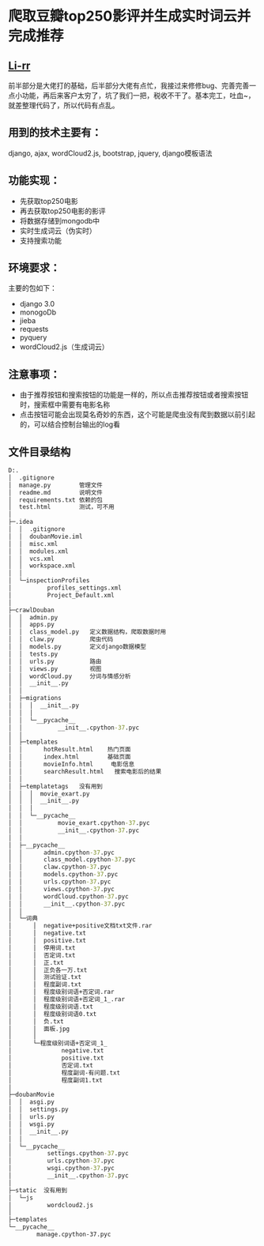 # 爬取豆瓣top250影评并生成实时词云并完成推荐

## [Li-rr](https://github.com/Li-rr)

前半部分是大佬打的基础，后半部分大佬有点忙，我接过来修修bug、完善完善一点小功能，再后来客户太穷了，坑了我们一把，税收不干了。基本完工，吐血~，就差整理代码了，所以代码有点乱。

## 用到的技术主要有：
django, ajax, wordCloud2.js, bootstrap, jquery, django模板语法
## 功能实现：
- 先获取top250电影 
- 再去获取top250电影的影评
- 将数据存储到mongodb中
- 实时生成词云（伪实时）
- 支持搜索功能

## 环境要求：
主要的包如下：
- django 3.0
- monogoDb
- jieba
- requests
- pyquery
- wordCloud2.js（生成词云）

## 注意事项：
- 由于推荐按钮和搜索按钮的功能是一样的，所以点击推荐按钮或者搜索按钮时，搜索框中需要有电影名称
- 点击按钮可能会出现莫名奇妙的东西，这个可能是爬虫没有爬到数据以前引起的，可以结合控制台输出的log看

## 文件目录结构
```cmd
D:.
│  .gitignore
│  manage.py        管理文件
│  readme.md        说明文件
│  requirements.txt 依赖的包
│  test.html        测试，可不用
│
├─.idea
│  │  .gitignore
│  │  doubanMovie.iml
│  │  misc.xml
│  │  modules.xml
│  │  vcs.xml
│  │  workspace.xml
│  │
│  └─inspectionProfiles
│          profiles_settings.xml
│          Project_Default.xml
│
├─crawlDouban
│  │  admin.py
│  │  apps.py
│  │  class_model.py   定义数据结构，爬取数据时用
│  │  claw.py          爬虫代码
│  │  models.py        定义django数据模型
│  │  tests.py      
│  │  urls.py          路由
│  │  views.py         视图
│  │  wordCloud.py     分词与情感分析
│  │  __init__.py
│  │
│  ├─migrations
│  │  │  __init__.py
│  │  │
│  │  └─__pycache__
│  │          __init__.cpython-37.pyc
│  │
│  ├─templates
│  │      hotResult.html    热门页面
│  │      index.html        基础页面
│  │      movieInfo.html     电影信息
│  │      searchResult.html   搜索电影后的结果
│  │
│  ├─templatetags   没有用到
│  │  │  movie_exart.py
│  │  │  __init__.py
│  │  │
│  │  └─__pycache__
│  │          movie_exart.cpython-37.pyc
│  │          __init__.cpython-37.pyc
│  │
│  ├─__pycache__
│  │      admin.cpython-37.pyc
│  │      class_model.cpython-37.pyc
│  │      claw.cpython-37.pyc
│  │      models.cpython-37.pyc
│  │      urls.cpython-37.pyc
│  │      views.cpython-37.pyc
│  │      wordCloud.cpython-37.pyc
│  │      __init__.cpython-37.pyc
│  │
│  └─词典
│      │  negative+positive文档txt文件.rar
│      │  negative.txt
│      │  positive.txt
│      │  停用词.txt
│      │  否定词.txt
│      │  正.txt
│      │  正负各一万.txt
│      │  测试验证.txt
│      │  程度副词.txt
│      │  程度级别词语+否定词.rar
│      │  程度级别词语+否定词_1_.rar
│      │  程度级别词语.txt
│      │  程度级别词语0.txt
│      │  负.txt
│      │  面板.jpg
│      │
│      └─程度级别词语+否定词_1_
│              negative.txt
│              positive.txt
│              否定词.txt
│              程度副词-有问题.txt
│              程度副词1.txt
│
├─doubanMovie
│  │  asgi.py
│  │  settings.py
│  │  urls.py
│  │  wsgi.py
│  │  __init__.py
│  │
│  └─__pycache__
│          settings.cpython-37.pyc
│          urls.cpython-37.pyc
│          wsgi.cpython-37.pyc
│          __init__.cpython-37.pyc
│
├─static  没有用到
│  └─js
│          wordcloud2.js
│
├─templates
└─__pycache__
        manage.cpython-37.pyc


```
